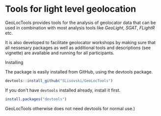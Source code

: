 # Tools for light level geolocation

GeoLocTools provides tools for the analysis of geolocator data that can be used in combination with most analysis tools like _GeoLight_, _SGAT_, _FLightR_ etc.

It is also developed to facilitate geolocator workshops by making sure that all nessesary packages as well as additional tools and descriptions (see vignette) are available and running for all participants.

 Installing

The package is easily installed from GitHub, using the devtools package. 

```R
devtools::install_github("SLisovski/GeoLocTools")
```

If you don't have `devtools` installed already, install it first. 

```R
install.packages("devtools")
```

GeoLocTools otherwise does not need devtools for normal use.)
